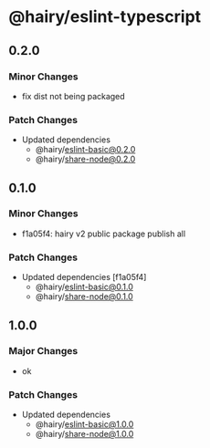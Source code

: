 # @hairy/eslint-typescript

## 0.2.0

### Minor Changes

- fix dist not being packaged

### Patch Changes

- Updated dependencies
  - @hairy/eslint-basic@0.2.0
  - @hairy/share-node@0.2.0

## 0.1.0

### Minor Changes

- f1a05f4: hairy v2 public package publish all

### Patch Changes

- Updated dependencies [f1a05f4]
  - @hairy/eslint-basic@0.1.0
  - @hairy/share-node@0.1.0

## 1.0.0

### Major Changes

- ok

### Patch Changes

- Updated dependencies
  - @hairy/eslint-basic@1.0.0
  - @hairy/share-node@1.0.0
